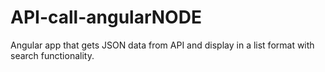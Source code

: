 # API-call-angularNODE
Angular app that gets JSON data from API and display in a list format with search functionality.


